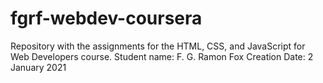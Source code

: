 # fgrf-webdev-coursera
Repository with the assignments for the HTML, CSS, and JavaScript for Web Developers course.
Student name: F. G. Ramon Fox
Creation Date: 2 January 2021
